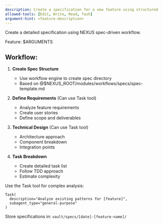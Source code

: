 ```yaml
---
description: Create a specification for a new feature using structured workflow
allowed-tools: [Edit, Write, Read, Task]
argument-hint: <feature-description>
---
```


Create a detailed specification using NEXUS spec-driven workflow.

Feature: $ARGUMENTS

## Workflow:

1. **Create Spec Structure**
   - Use workflow engine to create spec directory
   - Based on @$NEXUS_ROOT/modules/workflows/specs/spec-template.md

2. **Define Requirements** (Can use Task tool)
   - Analyze feature requirements
   - Create user stories
   - Define scope and deliverables

3. **Technical Design** (Can use Task tool)
   - Architecture approach
   - Component breakdown
   - Integration points

4. **Task Breakdown**
   - Create detailed task list
   - Follow TDD approach
   - Estimate complexity

Use the Task tool for complex analysis:
```
Task(
  description="Analyze existing patterns for [feature]",
  subagent_type="general-purpose"
)
```

Store specifications in: `vault/specs/[date]-[feature-name]/`

